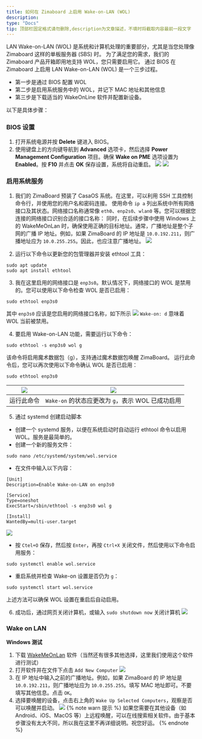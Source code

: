 ```yaml
---
title: 如何在 Zimaboard 上启用 Wake-on-LAN (WOL)
description: 
type: "Docs"
tip: 顶部栏固定格式请勿删除,description为文章描述，不填时将截取内容最前一段文字
---
```

LAN Wake-on-LAN (WOL) 是系统和计算机处理的重要部分，尤其是当您处理像 Zimaboard 这样的单板服务器 (SBS) 时。
为了满足您的需求，我们的 Zimaboard 产品开箱即用地支持 WOL，您只需要启用它。
通过 BIOS 在 Zimaboard 上启用 LAN Wake-on-LAN (WOL) 是一个三步过程。
- 第一步是通过 BIOS 配置 WOL
- 第二步是启用系统服务中的 WOL，并记下 MAC 地址和其他信息
- 第三步是下载适当的 WakeOnLine 软件并配置新设备。

以下是具体步骤：

### BIOS 设置
1. 打开系统电源并按 **Delete** 键进入 BIOS。
2. 使用键盘上的方向键导航到 **Advanced** 选项卡，然后选择 **Power Management Configuration** 项目。确保 **Wake on PME** 选项设置为 **Enabled**。按 **F10** 并点击 **OK** 保存设置，系统将自动重启。
   ![](https://manage.icewhale.io/api/static/docs/1730194172109_image.png)
   ![](https://manage.icewhale.io/api/static/docs/1730194187655_image.png)

### 启用系统服务

1. 我们的 ZimaBoard 预装了 CasaOS 系统。在这里，可以利用 SSH 工具控制命令行，并使用您的用户名和密码连接。
使用命令 `ip a` 列出系统中所有网络接口及其状态。网络接口名称通常像 `eth0`、`enp2s0`、`wlan0` 等。您可以根据您连接的网络接口识别合适的接口名称：
同时，在后续步骤中使用 Windows 上的 WakeMeOnLan 时，确保使用正确的目标地址。通常，广播地址是整个子网的广播 IP 地址。例如，如果 ZimaBoard 的 IP 地址是 `10.0.192.211`，则广播地址应为 `10.0.255.255`。因此，也应注意广播地址。 
![](https://manage.icewhale.io/api/static/docs/1730195494901_copyImage.jpeg)

2. 运行以下命令以更新您的包管理器并安装 ethtool 工具：
```
sudo apt update
sudo apt install ethtool
```

3. 我在这里启用的网络接口是 `enp3s0`。默认情况下，网络接口的 WOL 是禁用的。您可以使用以下命令检查 WOL 是否已启用：
```
sudo ethtool enp3s0
```
其中 `enp3s0` 应该是您启用的网络接口名称，如下所示
![](https://manage.icewhale.io/api/static/docs/1730196409296_image.png)
`Wake-on: d` 意味着 WOL 当前被禁用。

4. 要启用 Wake-on-LAN 功能，需要运行以下命令：
```
sudo ethtool -s enp3s0 wol g
```
  该命令将启用魔术数据包（g），支持通过魔术数据包唤醒 ZimaBoard。
  运行此命令后，您可以再次使用以下命令确认 WOL 是否已启用：
```
sudo ethtool enp3s0
```

| ![](https://manage.icewhale.io/api/static/docs/1730196776593_image.png) | ![](https://manage.icewhale.io/api/static/docs/1730196793376_image.png) |
| - | - |
| 运行此命令 | `Wake-on` 的状态应更改为 `g`，表示 WOL 已成功启用 |


5. 通过 systemd 创建启动脚本
- 创建一个 systemd 服务，以便在系统启动时自动运行 ethtool 命令以启用 WOL。服务是最简单的。
- 创建一个新的服务文件：
```
sudo nano /etc/systemd/system/wol.service
```
- 在文件中输入以下内容：
```
[Unit]
Description=Enable Wake-on-LAN on enp3s0

[Service]
Type=oneshot
ExecStart=/sbin/ethtool -s enp3s0 wol g

[Install]
WantedBy=multi-user.target
```
![](https://manage.icewhale.io/api/static/docs/1730197095005_image.png)
- 按 `Ctel+O` 保存，然后按 `Enter`，再按 `Ctrl+X` 关闭文件，然后使用以下命令启用服务：
```
sudo systemctl enable wol.service
```

- 重启系统并检查 Wake-on 设置是否仍为 `g`：
```
sudo systemctl start wol.service
```

上述方法可以确保 WOL 设置在重启后自动启用。

6. 成功后，通过网页关闭计算机，或输入 `sudo shutdown now` 关闭计算机
![](https://manage.icewhale.io/api/static/docs/1730197245860_image.png)

### Wake on LAN

**Windows 测试**
1. 下载 [WakeMeOnLan](https://sourceforge.net/projects/wakemeonlan/) 软件（当然还有很多其他选择，这里我们使用这个软件进行测试）
2. 打开软件并在文件下点击 `Add New Computer`
![](https://manage.icewhale.io/api/static/docs/1730197626956_image.png)
3. 在 IP 地址中输入之前的广播地址。例如，如果 ZimaBoard 的 IP 地址是 `10.0.192.211`，则广播地址应为 `10.0.255.255`。填写 MAC 地址即可。不要填写其他信息。点击 `OK`。
4. 选择要唤醒的设备，点击右上角的 `Wake Up Selected Computers`，观察是否可以唤醒并启动。
![](https://manage.icewhale.io/api/static/docs/1730197821740_image.png)
{% note warn 提示 %}
如果您需要在其他设备（如 Android、iOS、MacOS 等）上远程唤醒，可以在线搜索相关软件。由于基本步骤没有太大不同，所以我在这里不再详细说明。祝您好运。
{% endnote %}